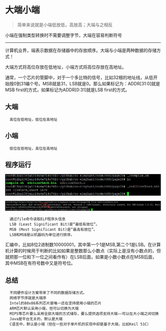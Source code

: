 # 大端小端

> 简单来说就是小端低放低，高放高；大端与之相反

小端在强制类型转换时不需要调整字节，大端在容易判断符号

---

计算机业界，端表示数据在存储器中的存放顺序。大端与小端是两种数据的存储方式！

大端方式将高位存放在低地址，小端方式将高位存放在高地址。

通常，一个芯片的管脚中，对于一个多比特的信号，比如32根的地址线，从低开始按0到31编个号。MSB就是31，LSB就是0。那么如果标记为：ADDR[31:0]就是MSB   first的方式，如果标记为ADDR[0:31]就是LSB   first的方式。

## 大端

      高位在低地址，低位在高地址

## 小端

      低位在低地址，高位在高地址

## 程序运行

![1526956988340.png](image/1526956988340.png)

![1526957017538.png](image/1526957017538.png)

      通过file命令读取ELF程序头信息
      LSB (Least Significant Bit)是“最低有效位”。
      MSB (Most Significant Bit)是“最高有效位”。
      LSB和MSB是以机器码为单位进行排序。

汇编中，比如8位2进制数10000001，其中第一个1是MSB,第二个1是LSB。在计算机计算的时候用于判断的比如如果是整数那么小数点（实际上是没有小数点的，但就把那一位和下一位之间看作有）在LSB后面，如果是小数小数点在MSB后面，其中MSB在有符号数中又是符号位。

## 总结

      不同硬件设计方案带来了不同的数据存储方式。
      网络字节序就是大端序
      Intel的80x86系列芯片是唯一还在坚持使用小端的芯片
      ARM芯片默认采用小端，但可以切换为大端
      MIPS等芯片要么采用全部大端的方式储存，要么提供选项支持大端——可以在大小端之间切换
      Java是平台无关的，默认是大端
      C语言中，默认是小端（但在一些对于单片机的实现中却是基于大端，比如Keil 51C）
